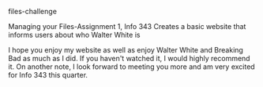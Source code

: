 files-challenge

Managing your Files-Assignment 1, Info 343 Creates a basic website that informs users about who Walter White is

I hope you enjoy my website as well as enjoy Walter White and Breaking Bad as much as I did. If you haven't watched it, I would highly recommend it. On another note, I look forward to meeting you more and am very excited for Info 343 this quarter.


